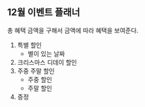## 12월 이벤트 플래너
총 혜택 금액을 구해서 금액에 따라 혜택을 보여준다.
1. 특별 할인
   - 별이 있는 날짜
2. 크리스마스 디데이 할인
3. 주중 주말 할인
   - 주중 할인
   - 주말 할인
4. 증정